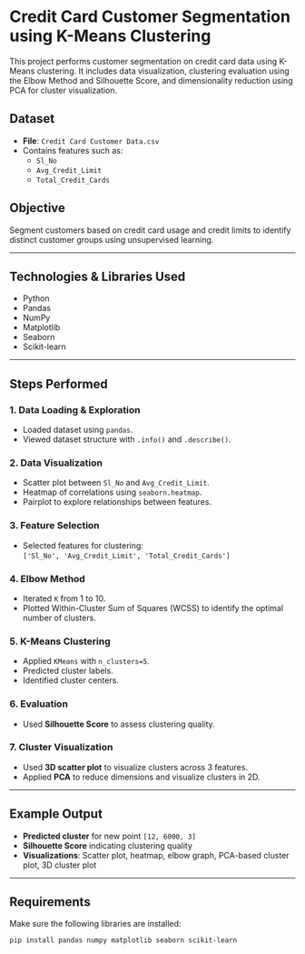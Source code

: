 # Credit Card Customer Segmentation using K-Means Clustering

This project performs customer segmentation on credit card data using K-Means clustering. It includes data visualization, clustering evaluation using the Elbow Method and Silhouette Score, and dimensionality reduction using PCA for cluster visualization.

##  Dataset
- **File**: `Credit Card Customer Data.csv`
- Contains features such as:
  - `Sl_No`
  - `Avg_Credit_Limit`
  - `Total_Credit_Cards`

##  Objective
Segment customers based on credit card usage and credit limits to identify distinct customer groups using unsupervised learning.

---

##  Technologies & Libraries Used

- Python
- Pandas
- NumPy
- Matplotlib
- Seaborn
- Scikit-learn

---

##  Steps Performed

### 1. Data Loading & Exploration
- Loaded dataset using `pandas`.
- Viewed dataset structure with `.info()` and `.describe()`.

### 2. Data Visualization
- Scatter plot between `Sl_No` and `Avg_Credit_Limit`.
- Heatmap of correlations using `seaborn.heatmap`.
- Pairplot to explore relationships between features.

### 3. Feature Selection
- Selected features for clustering:  
  `['Sl_No', 'Avg_Credit_Limit', 'Total_Credit_Cards']`

### 4. Elbow Method
- Iterated `K` from 1 to 10.
- Plotted Within-Cluster Sum of Squares (WCSS) to identify the optimal number of clusters.

### 5. K-Means Clustering
- Applied `KMeans` with `n_clusters=5`.
- Predicted cluster labels.
- Identified cluster centers.

### 6. Evaluation
- Used **Silhouette Score** to assess clustering quality.

### 7. Cluster Visualization
- Used **3D scatter plot** to visualize clusters across 3 features.
- Applied **PCA** to reduce dimensions and visualize clusters in 2D.

---

##  Example Output

- **Predicted cluster** for new point `[12, 6000, 3]`
- **Silhouette Score** indicating clustering quality
- **Visualizations**: Scatter plot, heatmap, elbow graph, PCA-based cluster plot, 3D cluster plot

---

##  Requirements

Make sure the following libraries are installed:

```bash
pip install pandas numpy matplotlib seaborn scikit-learn
